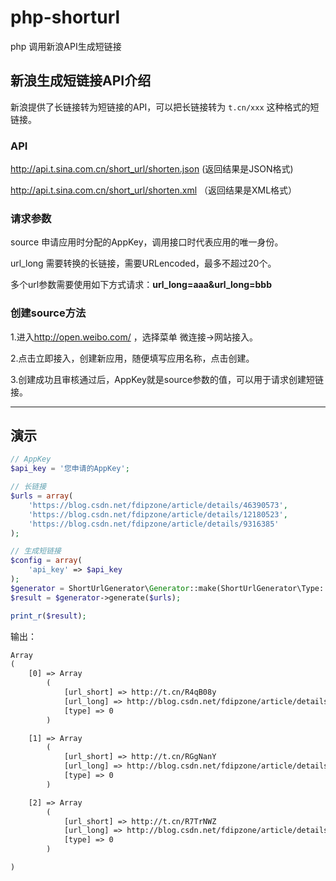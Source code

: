 # php-shorturl

php 调用新浪API生成短链接

## 新浪生成短链接API介绍

新浪提供了长链接转为短链接的API，可以把长链接转为 `t.cn/xxx` 这种格式的短链接。

### API

<http://api.t.sina.com.cn/short_url/shorten.json> (返回结果是JSON格式)

<http://api.t.sina.com.cn/short_url/shorten.xml> （返回结果是XML格式）

### 请求参数

source    申请应用时分配的AppKey，调用接口时代表应用的唯一身份。

url_long  需要转换的长链接，需要URLencoded，最多不超过20个。

多个url参数需要使用如下方式请求：**url_long=aaa&url_long=bbb**

### 创建source方法

1.进入<http://open.weibo.com/> ，选择菜单 微连接->网站接入。

2.点击立即接入，创建新应用，随便填写应用名称，点击创建。

3.创建成功且审核通过后，AppKey就是source参数的值，可以用于请求创建短链接。

---

## 演示

```php
// AppKey
$api_key = '您申请的AppKey';

// 长链接
$urls = array(
    'https://blog.csdn.net/fdipzone/article/details/46390573',
    'https://blog.csdn.net/fdipzone/article/details/12180523',
    'https://blog.csdn.net/fdipzone/article/details/9316385'
);

// 生成短链接
$config = array(
    'api_key' => $api_key
);
$generator = ShortUrlGenerator\Generator::make(ShortUrlGenerator\Type::SINA, $config);
$result = $generator->generate($urls);

print_r($result);
```

输出：

```txt
Array
(
    [0] => Array
        (
            [url_short] => http://t.cn/R4qB08y
            [url_long] => http://blog.csdn.net/fdipzone/article/details/46390573
            [type] => 0
        )

    [1] => Array
        (
            [url_short] => http://t.cn/RGgNanY
            [url_long] => http://blog.csdn.net/fdipzone/article/details/12180523
            [type] => 0
        )

    [2] => Array
        (
            [url_short] => http://t.cn/R7TrNWZ
            [url_long] => http://blog.csdn.net/fdipzone/article/details/9316385
            [type] => 0
        )

)
```
